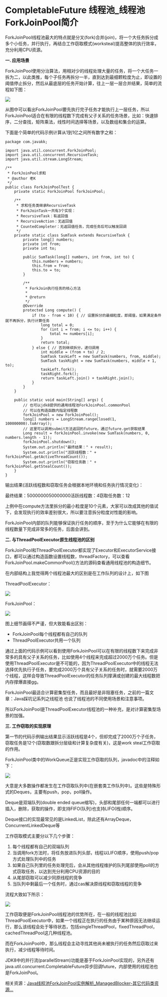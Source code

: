 
# CompletableFuture 线程池_线程池ForkJoinPool简介 #

ForkJoinPool线程池最大的特点就是分叉(fork)合并(join)，将一个大任务拆分成多个小任务，并行执行，再结合工作窃取模式(worksteal)提高整体的执行效率，充分利用CPU资源。

**一. 应用场景**

ForkJoinPool使用分治算法，用相对少的线程处理大量的任务，将一个大任务一拆为二，以此类推，每个子任务再拆分一半，直到达到最细颗粒度为止，即设置的阈值停止拆分，然后从最底层的任务开始计算，往上一层一层合并结果，简单的流程如下图：

![](./future/61ebe4cd69bf37fe5d9671714802c4f0.jfif)

从图中可以看出ForkJoinPool要先执行完子任务才能执行上一层任务，所以ForkJoinPool适合在有限的线程数下完成有父子关系的任务场景，比如：快速排序，二分查找，矩阵乘法，线性时间选择等场景，以及数组和集合的运算。

下面是个简单的代码示例计算从1到1亿之间所有数字之和：

```
package com.javakk;

import java.util.concurrent.ForkJoinPool;
import java.util.concurrent.RecursiveTask;
import java.util.stream.LongStream;

/**
 * ForkJoinPool求和
 * @author 老K
 */
public class ForkJoinPoolTest {
    private static ForkJoinPool forkJoinPool;

    /**
     * 求和任务类继承RecursiveTask
     * ForkJoinTask一共有3个实现：
     * RecursiveTask：有返回值
     * RecursiveAction：无返回值
     * CountedCompleter：无返回值任务，完成任务后可以触发回调
     */
    private static class SumTask extends RecursiveTask {
        private long[] numbers;
        private int from;
        private int to;

        public SumTask(long[] numbers, int from, int to) {
            this.numbers = numbers;
            this.from = from;
            this.to = to;
        }

        /**
         * ForkJoin执行任务的核心方法
         *
         * @return
         */
        @Override
        protected Long compute() {
            if (to - from < 10) { // 设置拆分的最细粒度，即阈值，如果满足条件就不再拆分，执行计算任务                
                long total = 0;
                for (int i = from; i <= to; i++) {
                    total += numbers[i];
                }
                return total;
            } else { // 否则继续拆分，递归调用                
                int middle = (from + to) / 2;
                SumTask taskLeft = new SumTask(numbers, from, middle);
                SumTask taskRight = new SumTask(numbers, middle + 1, to);
                taskLeft.fork();
                taskRight.fork();
                return taskLeft.join() + taskRight.join();
            }
        }
    }

    public static void main(String[] args) {
        // 也可以jdk8提供的通用线程池ForkJoinPool.commonPool
        // 可以在构造函数内指定线程数        
        forkJoinPool = new ForkJoinPool();
        long[] numbers = LongStream.rangeClosed(1, 100000000).toArray();
        // 这里可以调用submit方法返回的future，通过future.get获取结果       
        Long result = forkJoinPool.invoke(new SumTask(numbers, 0, numbers.length - 1));
        forkJoinPool.shutdown();
        System.out.println("最终结果：" + result);
        System.out.println("活跃线程数：" + forkJoinPool.getActiveThreadCount());
        System.out.println("窃取任务数：" + forkJoinPool.getStealCount());
    }
}
```

输出结果(活跃线程数和窃取任务会根据本地环境和任务执行情况变化)：

最终结果：5000000050000000活跃线程数：4窃取任务数：12

上例中在compute方法里拆分的最小粒度是10个元素，大家可以改成其他的值试下，会发现执行的效率差别很大，所以要注意拆分粒度对性能的影响。

ForkJoinPool内部的队列能够保证执行任务的顺序，至于为什么它能够在有限的线程数量下完成非常多的任务，后面会讲到。

**二. 与ThreadPoolExecutor原生线程池的区别**

ForkJoinPool和ThreadPoolExecutor都实现了Executor和ExecutorService接口，都可以通过构造函数设置线程数，threadFactory，可以查看ForkJoinPool.makeCommonPool()方法的源码查看通用线程池的构造细节。

在内部结构上我觉得两个线程池最大的区别是在工作队列的设计上，如下图

ThreadPoolExecutor：

![](./future/f701214f616c165e5cbdac56865d308c.jfif)

ForkJoinPool：

![](./future/2a9c2a198298f10a691cf134137a0b7d.jfif)

图上细节画得不严谨，但大致能看出区别：

- ForkJoinPool每个线程都有自己的队列
- ThreadPoolExecutor共用一个队列

通过上面的代码示例可以看到使用ForkJoinPool可以在有限的线程数下来完成非常多的具有父子关系的任务，比如使用4个线程来完成超过2000万个任务。但是使用ThreadPoolExecutor是不可能的，因为ThreadPoolExecutor中的线程无法选择优先执行子任务，要完成2000万个具有父子关系的任务时，就需要2000万个线程，这样会导致ThreadPoolExecutor的任务队列撑满或创建的最大线程数把内存撑爆直接gg。

ForkJoinPool最适合计算密集型任务，而且最好是非阻塞任务，之前的一篇文章：Java踩坑记系列之线程池 也说了线程池的不同使用场景和注意事项。

所以ForkJoinPool是ThreadPoolExecutor线程池的一种补充，是对计算密集型场景的加强。

**三. 工作窃取的实现原理**

第一节的代码示例输出结果显示活跃线程是4个，但却完成了2000万个子任务，窃取任务是12个(窃取数跟拆分层级和计算复杂度有关)，这是work steal工作窃取的作用。

ForkJoinPool类中的WorkQueue正是实现工作窃取的队列，javadoc中的注释如下：

![](./future/3b63ec4fc62f7c6c82a82ed6021c5048.jfif)

大意是大多数操作都发生在工作窃取队列中(在嵌套类工作队列中)。这些是特殊形式的Deques，主要有push，pop，poll操作。

Deque是双端队列(double ended queue缩写)，头部和尾部任何一端都可以进行插入，删除，获取的操作，即支持FIFO(队列)也支持LIFO(栈)顺序。

Deque接口的实现最常见的是LinkedList，除此还有ArrayDeque，ConcurrentLinkedDeque等

工作窃取模式主要分以下几个步骤：

1. 每个线程都有自己的双端队列
1. 当调用fork方法时，将任务放进队列头部，线程以LIFO顺序，使用push/pop方式处理队列中的任务
1. 如果自己队列里的任务处理完后，会从其他线程维护的队列尾部使用poll的方式窃取任务，以达到充分利用CPU资源的目的
1. 从尾部窃取可以减少同原线程的竞争
1. 当队列中剩最后一个任务时，通过cas解决原线程和窃取线程的竞争

流程大致如下所示：

![](./future/23fa6f9f99d4a3ec12984cd5496eea30.jfif)

工作窃取便是ForkJoinPool线程池的优势所在，在一般的线程池比如ThreadPoolExecutor中，如果一个线程正在执行的任务由于某种原因无法继续运行，那么该线程会处于等待状态，包括singleThreadPool，fixedThreadPool，cachedThreadPool这几种线程池。

而在ForkJoinPool中，那么线程会主动寻找其他尚未被执行的任务然后窃取过来执行，减少线程等待时间。

JDK8中的并行流(parallelStream)功能是基于ForkJoinPool实现的，另外还有java.util.concurrent.CompletableFuture异步回调future，内部使用的线程池也是ForkJoinPool。

相关资源：[Java线程池ForkJoinPool实例解析_ManagedBlocker-其它代码类资源...](https://download.csdn.net/download/weixin_38513665/12743604?spm=1001.2101.3001.5697)